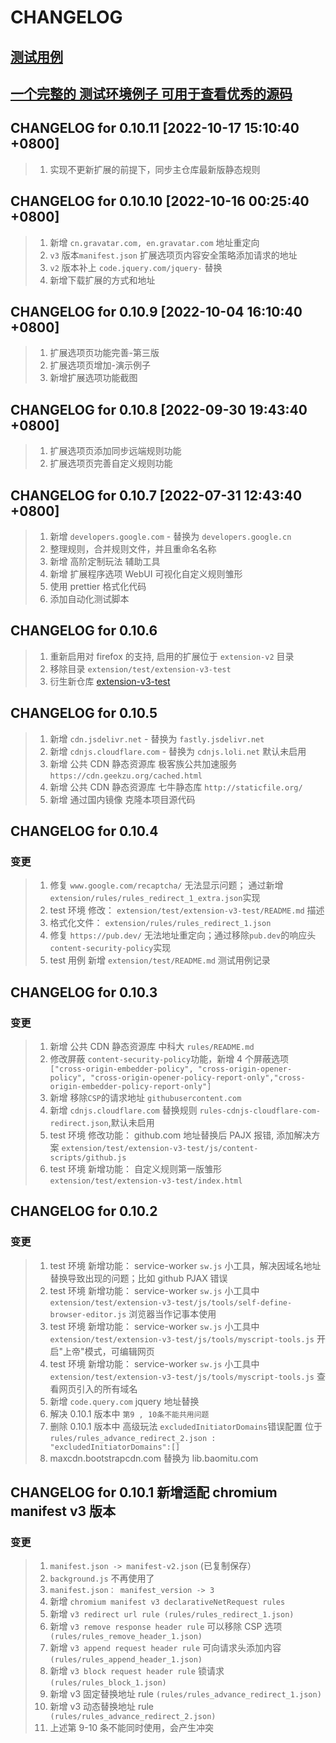 # CHANGELOG

## [测试用例](/extension/test/README.md)

## [一个完整的 测试环境例子 可用于查看优秀的源码 ](https://github.com/jingjingxyk/extension-v3-test)

## CHANGELOG for 0.10.11 [2022-10-17 15:10:40 +0800]

> 1. 实现不更新扩展的前提下，同步主仓库最新版静态规则

## CHANGELOG for 0.10.10 [2022-10-16 00:25:40 +0800]

> 1. 新增 `cn.gravatar.com, en.gravatar.com` 地址重定向
> 1. `v3` 版本`manifest.json` 扩展选项页内容安全策略添加请求的地址
> 1. `v2` 版本补上 `code.jquery.com/jquery-` 替换
> 1. 新增下载扩展的方式和地址

## CHANGELOG for 0.10.9 [2022-10-04 16:10:40 +0800]

> 1. 扩展选项页功能完善-第三版
> 1. 扩展选项页增加-演示例子
> 1. 新增扩展选项功能截图

## CHANGELOG for 0.10.8 [2022-09-30 19:43:40 +0800]

> 1. 扩展选项页添加同步远端规则功能
> 2. 扩展选项页完善自定义规则功能

## CHANGELOG for 0.10.7 [2022-07-31 12:43:40 +0800]

> 1.  新增 `developers.google.com` - 替换为 `developers.google.cn`
> 2.  整理规则，合并规则文件，并且重命名名称
> 3.  新增 高阶定制玩法 辅助工具
> 4.  新增 扩展程序选项 WebUI 可视化自定义规则雏形
> 5.  使用 prettier 格式化代码
> 6.  添加自动化测试脚本

## CHANGELOG for 0.10.6

> 1. 重新启用对 firefox 的支持, 启用的扩展位于 `extension-v2` 目录
> 2. 移除目录 `extension/test/extension-v3-test`
> 3. 衍生新仓库 [extension-v3-test](https://github.com/jingjingxyk/extension-v3-test)

## CHANGELOG for 0.10.5

> 1.  新增 `cdn.jsdelivr.net` - 替换为 `fastly.jsdelivr.net`
> 2.  新增 `cdnjs.cloudflare.com` - 替换为 `cdnjs.loli.net` 默认未启用
> 3.  新增 公共 CDN 静态资源库 极客族公共加速服务 `https://cdn.geekzu.org/cached.html`
> 4.  新增 公共 CDN 静态资源库 七牛静态库 `http://staticfile.org/`
> 5.  新增 通过国内镜像 克隆本项目源代码

## CHANGELOG for 0.10.4

### 变更

> 1.  修复 `www.google.com/recaptcha/` 无法显示问题； 通过新增 `extension/rules/rules_redirect_1_extra.json`实现
> 2.  test 环境 修改： `extension/test/extension-v3-test/README.md` 描述
> 3.  格式化文件： `extension/rules/rules_redirect_1.json`
> 4.  修复 `https://pub.dev/` 无法地址重定向；通过移除`pub.dev`的响应头`content-security-policy`实现
> 5.  test 用例 新增 `extension/test/README.md` 测试用例记录

## CHANGELOG for 0.10.3

### 变更

> 1.  新增 公共 CDN 静态资源库 中科大 `rules/README.md`
> 2.  修改屏蔽 `content-security-policy`功能，新增 4 个屏蔽选项 ` ["cross-origin-embedder-policy", "cross-origin-opener-policy", "cross-origin-opener-policy-report-only","cross-origin-embedder-policy-report-only"]`
> 3.  新增 移除`CSP`的请求地址 `githubusercontent.com`
> 4.  新增 `cdnjs.cloudflare.com` 替换规则 `rules-cdnjs-cloudflare-com-redirect.json`,默认未启用
> 5.  test 环境 修改功能： github.com 地址替换后 PAJX 报错, 添加解决方案 `extension/test/extension-v3-test/js/content-scripts/github.js`
> 6.  test 环境 新增功能： 自定义规则第一版雏形 `extension/test/extension-v3-test/index.html`

## CHANGELOG for 0.10.2

### 变更

> 1.  test 环境 新增功能： service-worker `sw.js` 小工具，解决因域名地址替换导致出现的问题；比如 github PJAX 错误
> 2.  test 环境 新增功能： service-worker `sw.js` 小工具中 `extension/test/extension-v3-test/js/tools/self-define-browser-editor.js` 浏览器当作记事本使用
> 3.  test 环境 新增功能： service-worker `sw.js` 小工具中 `extension/test/extension-v3-test/js/tools/myscript-tools.js` 开启"上帝"模式，可编辑网页
> 4.  test 环境 新增功能： service-worker `sw.js` 小工具中 `extension/test/extension-v3-test/js/tools/myscript-tools.js` 查看网页引入的所有域名
> 5.  新增 `code.query.com` jquery 地址替换
> 6.  解决 0.10.1 版本中 `第9 , 10条不能共用问题`
> 7.  删除 0.10.1 版本中 高级玩法 `excludedInitiatorDomains`错误配置 位于 `rules/rules_advance_redirect_2.json : "excludedInitiatorDomains":[] `
> 8.  maxcdn.bootstrapcdn.com 替换为 lib.baomitu.com

## CHANGELOG for 0.10.1 新增适配 chromium manifest v3 版本

### 变更

> 1.  `manifest.json -> manifest-v2.json` (已复制保存）
> 2.  `background.js` 不再使用了
> 3.  `manifest.json： manifest_version -> 3`
> 4.  新增 `chromium manifest v3 declarativeNetRequest rules `
> 5.  新增 `v3 redirect url rule (rules/rules_redirect_1.json)`
> 6.  新增 `v3 remove response header rule` 可以移除 CSP 选项 ` (rules/rules_remove_header_1.json)`
> 7.  新增 `v3 append request header rule` 可向请求头添加内容 `(rules/rules_append_header_1.json)`
> 8.  新增 `v3 block request header rule` 锁请求 `(rules/rules_block_1.json)`
> 9.  新增 v3 固定替换地址 rule `(rules/rules_advance_redirect_1.json)`
> 10. 新增 v3 动态替换地址 rule ` (rules/rules_advance_redirect_2.json)`
> 11. 上述第 9-10 条不能同时使用，会产生冲突
